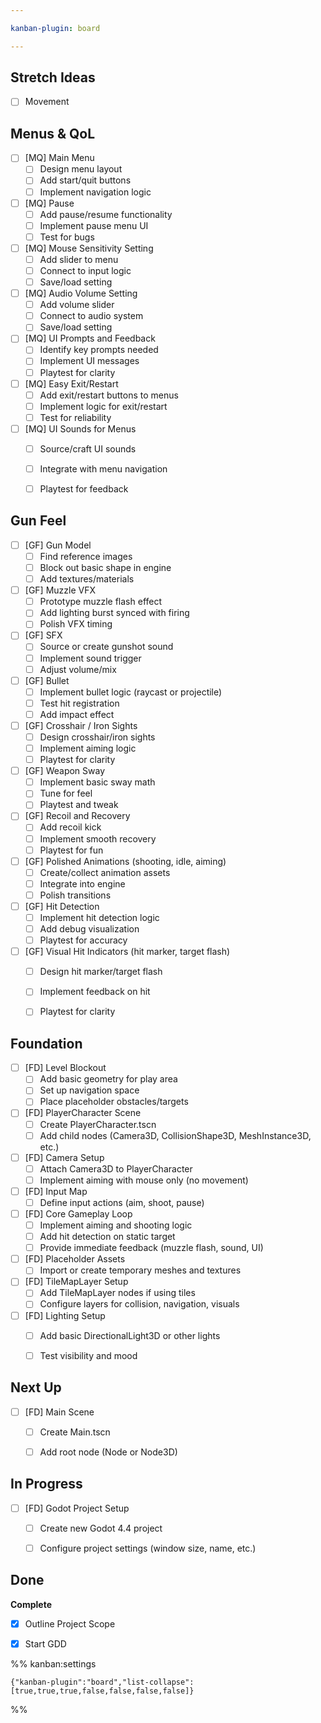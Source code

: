 ```yaml
---

kanban-plugin: board

---
```


## Stretch Ideas

- [ ] Movement


## Menus & QoL

- [ ] [MQ] Main Menu
	- [ ] Design menu layout
	- [ ] Add start/quit buttons
	- [ ] Implement navigation logic
- [ ] [MQ] Pause
	- [ ] Add pause/resume functionality
	- [ ] Implement pause menu UI
	- [ ] Test for bugs
- [ ] [MQ] Mouse Sensitivity Setting
	- [ ] Add slider to menu
	- [ ] Connect to input logic
	- [ ] Save/load setting
- [ ] [MQ] Audio Volume Setting
	- [ ] Add volume slider
	- [ ] Connect to audio system
	- [ ] Save/load setting
- [ ] [MQ] UI Prompts and Feedback
	- [ ] Identify key prompts needed
	- [ ] Implement UI messages
	- [ ] Playtest for clarity
- [ ] [MQ] Easy Exit/Restart
	- [ ] Add exit/restart buttons to menus
	- [ ] Implement logic for exit/restart
	- [ ] Test for reliability
- [ ] [MQ] UI Sounds for Menus
	- [ ] Source/craft UI sounds
	- [ ] Integrate with menu navigation
	- [ ] Playtest for feedback


## Gun Feel

- [ ] [GF] Gun Model
	- [ ] Find reference images
	- [ ] Block out basic shape in engine
	- [ ] Add textures/materials
- [ ] [GF] Muzzle VFX
	- [ ] Prototype muzzle flash effect
	- [ ] Add lighting burst synced with firing
	- [ ] Polish VFX timing
- [ ] [GF] SFX
	- [ ] Source or create gunshot sound
	- [ ] Implement sound trigger
	- [ ] Adjust volume/mix
- [ ] [GF] Bullet
	- [ ] Implement bullet logic (raycast or projectile)
	- [ ] Test hit registration
	- [ ] Add impact effect
- [ ] [GF] Crosshair / Iron Sights
	- [ ] Design crosshair/iron sights
	- [ ] Implement aiming logic
	- [ ] Playtest for clarity
- [ ] [GF] Weapon Sway
	- [ ] Implement basic sway math
	- [ ] Tune for feel
	- [ ] Playtest and tweak
- [ ] [GF] Recoil and Recovery
	- [ ] Add recoil kick
	- [ ] Implement smooth recovery
	- [ ] Playtest for fun
- [ ] [GF] Polished Animations (shooting, idle, aiming)
	- [ ] Create/collect animation assets
	- [ ] Integrate into engine
	- [ ] Polish transitions
- [ ] [GF] Hit Detection
	- [ ] Implement hit detection logic
	- [ ] Add debug visualization
	- [ ] Playtest for accuracy
- [ ] [GF] Visual Hit Indicators (hit marker, target flash)
	- [ ] Design hit marker/target flash
	- [ ] Implement feedback on hit
	- [ ] Playtest for clarity


## Foundation

- [ ] [FD] Level Blockout
	- [ ] Add basic geometry for play area
	- [ ] Set up navigation space
	- [ ] Place placeholder obstacles/targets
- [ ] [FD] PlayerCharacter Scene
	- [ ] Create PlayerCharacter.tscn
	- [ ] Add child nodes (Camera3D, CollisionShape3D, MeshInstance3D, etc.)
- [ ] [FD] Camera Setup
	- [ ] Attach Camera3D to PlayerCharacter
	- [ ] Implement aiming with mouse only (no movement)
- [ ] [FD] Input Map
	- [ ] Define input actions (aim, shoot, pause)
- [ ] [FD] Core Gameplay Loop
	- [ ] Implement aiming and shooting logic
	- [ ] Add hit detection on static target
	- [ ] Provide immediate feedback (muzzle flash, sound, UI)
- [ ] [FD] Placeholder Assets
	- [ ] Import or create temporary meshes and textures
- [ ] [FD] TileMapLayer Setup
	- [ ] Add TileMapLayer nodes if using tiles
	- [ ] Configure layers for collision, navigation, visuals
- [ ] [FD] Lighting Setup
	- [ ] Add basic DirectionalLight3D or other lights
	- [ ] Test visibility and mood


## Next Up

- [ ] [FD] Main Scene
	- [ ] Create Main.tscn
	- [ ] Add root node (Node or Node3D)


## In Progress

- [ ] [FD] Godot Project Setup
	- [ ] Create new Godot 4.4 project
	- [ ] Configure project settings (window size, name, etc.)


## Done

**Complete**
- [x] Outline Project Scope
- [x] Start GDD




%% kanban:settings
```
{"kanban-plugin":"board","list-collapse":[true,true,true,false,false,false,false]}
```
%%